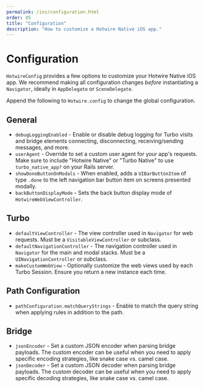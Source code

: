 ```yaml
---
permalink: /ios/configuration.html
order: 05
title: "Configuration"
description: "How to customize a Hotwire Native iOS app."
---
```


# Configuration

`HotwireConfig` provides a few options to customize your Hotwire Native iOS app. We recommend making all configuration changes *before* instantiating a `Navigator`, ideally in `AppDelegate` or `SceneDelegate`.

Append the following to `Hotwire.config` to change the global configuration.

## General

* `debugLoggingEnabled` - Enable or disable debug logging for Turbo visits and bridge elements connecting, disconnecting, receiving/sending messages, and more.
* `userAgent` - Override to set a custom user agent for your app's requests. Make sure to include "Hotwire Native" or "Turbo Native" to use `turbo_native_app?` on your Rails server.
* `showDoneButtonOnModals` - When enabled, adds a `UIBarButtonItem` of type `.done` to the left navigation bar button item on screens presented modally.
* `backButtonDisplayMode` - Sets the back button display mode of `HotwireWebViewController`.

## Turbo

* `defaultViewController` - The view controller used in `Navigator` for web requests. Must be a `VisitableViewController` or subclass.
* `defaultNavigationController` - The navigation controller used in `Navigator` for the main and modal stacks. Must be a `UINavigationController` or subclass.
* `makeCustomWebView` - Optionally customize the web views used by each Turbo Session. Ensure you return a new instance each time.

## Path Configuration

* `pathConfiguration.matchQueryStrings` - Enable to match the query string when applying rules in addition to the path.

## Bridge

* `jsonEncoder` - Set a custom JSON encoder when parsing bridge payloads. The custom encoder can be useful when you need to apply specific encoding strategies, like snake case vs. camel case.
* `jsonDecoder` - Set a custom JSON decoder when parsing bridge payloads. The custom decoder can be useful when you need to apply specific decoding strategies, like snake case vs. camel case.
